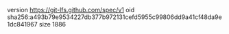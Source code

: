 version https://git-lfs.github.com/spec/v1
oid sha256:a493b79e9534227db377b972131cefd5955c99806dd9a41cf48da9e1dc841967
size 1886
